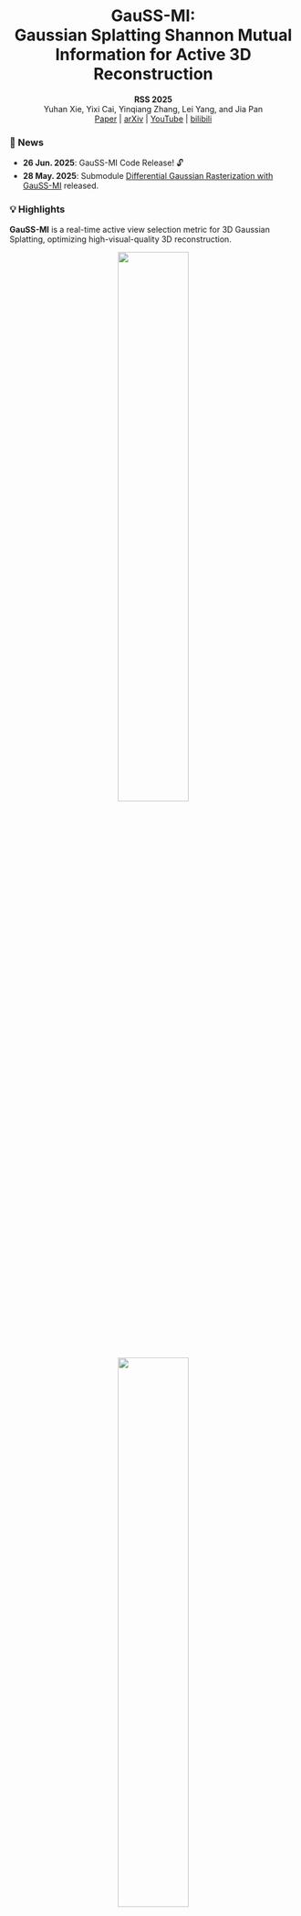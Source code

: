 <div align="center">
    <h1>GauSS-MI: <br> 
    Gaussian Splatting Shannon Mutual Information for Active 3D Reconstruction</h1>
    <strong>RSS 2025</strong>
    <br>
    Yuhan Xie, Yixi Cai, Yinqiang Zhang, Lei Yang, and Jia Pan
    <br>
    <a href="https://www.roboticsproceedings.org/rss21/p030.pdf">Paper</a> 
    | <a href="https://arxiv.org/abs/2504.21067">arXiv</a> 
    | <a href="https://youtu.be/Qi7QpDyayKs?si=bhfjW1hmP8o2Trik">YouTube</a> 
    | <a href="https://www.bilibili.com/video/BV1rVNUziEFy">bilibili</a> 
</div>

### 📢 News
- **26 Jun. 2025**: GauSS-MI Code Release! 🔓
- **28 May. 2025**: Submodule [Differential Gaussian Rasterization with GauSS-MI](https://github.com/JohannaXie/diff-gaussian-rasterization-gaussmi) released. 

### 💡 Highlights
**GauSS-MI** is a real-time active view selection metric for 3D Gaussian Splatting, optimizing high-visual-quality 3D reconstruction.
<!-- <div align="center">
<img src="misc/GauSS-MI-overview-white.png" width=99% />
</div> -->

<!-- **Demo:** -->
<!-- <br> -->
<div align="center">
    <img src="misc/sim-recon.gif" width=49.7% />
    <img src="misc/sim-result.gif" width = 49.7% >
</div>
<div align="center">
    <img src="misc/rw-recon.gif" width=49.7% />
    <img src="misc/rw-result.gif" width = 49.7% >
</div>

### 🔗 BibTeX
If you find our code/work useful, please consider citing our work. Thank you!
```
@article{xie2025gaussmi,
  title     = {GauSS-MI: Gaussian Splatting Shannon Mutual Information for Active 3D Reconstruction},
  author    = {Yuhan Xie, Yixi Cai, Yinqiang Zhang, Lei Yang, and Jia Pan},
  journal   = {arXiv preprint arXiv:2503.02881},
  year      = {2025}
}
```

#### Acknowledgements
This project builds heavily on [MonoGS](https://github.com/muskie82/MonoGS) and [3D Gaussian Splatting](https://github.com/graphdeco-inria/gaussian-splatting). We thank the authors for their excellent work! If you use our code, please consider citing the papers as well.

## ⚙️ Environment Setup
#### 0. Requirements
* Most hardware and software requirements same as [3D Gaussian Splatting](https://github.com/graphdeco-inria/gaussian-splatting) Optimizer.
* Conda (recommended for easy setup)
* CUDA Toolkit 11.8
* [ROS1 Noetic](https://wiki.ros.org/noetic/Installation) + Ubuntu 20.04

#### 1. Clone the Repository
```bash
mkdir -p ~/ws_gaussmi/src && cd ~/ws_gaussmi/src    # ROS Workspace
git clone https://github.com/JohannaXie/GauSS-MI.git --recursive    # https
# git clone git@github.com:JohannaXie/GauSS-MI.git --recursive        # ssh
```

#### 2. Conda Setup
```bash
cd GauSS-MI
conda env create -f environment.yml
conda activate GauSS-MI
```

#### 3. Declare the Python path under your conda environment on the first line of `scripts/gs_map.py`, which could be `#!/opt/conda/envs/GauSS-MI/bin/python` or `#!/home/{YourUserName}/anaconda3/envs/GauSS-MI/bin/python`.

#### 4. ROS Setup
```bash
cd ~/ws_gaussmi
catkin build -DPYTHON_EXECUTABLE=/opt/conda/envs/GauSS-MI/bin/python    # Your python path under conda
```

## 🐳 Quick Setup with Docker

#### 1. Pull the docker image and build the container
```bash
# Pull Image
docker pull johanna17/gauss-mi:v1
# Run the Docker container
docker run -it -d --gpus all -e DISPLAY \
    -v /tmp/.X11-unix:/tmp/.X11-unix \
    -e QT_X11_NO_MITSHM=1 \
    -e NVIDIA_DRIVER_CAPABILITIES=all \
    --shm-size=32G \
    --ipc=host \
    --network=host \
    --cap-add SYS_PTRACE \
    --cap-add SYS_ADMIN \
    --privileged \
    -v /dev:/dev \
    --name=GauSS-MI \
    -v $HOME/docker_envs/GauSS-MI:/home/do \
    -u do \
    -w /home/do \
    johanna17/gauss-mi:v1
# Go into the Container
docker exec -it GauSS-MI bash
# docker exec -itd GauSS-MI terminator  # Or use terminator
```

#### 2. [In Container] Activate ROS and Conda
```bash
source /opt/ros/noetic/setup.zsh
source /opt/conda/bin/activate 
/opt/conda/bin/conda init zsh
```

#### 3. [In Container] Clone the Repository and build
```bash
# Clone the repo
mkdir -p ~/ws_gaussmi/src && cd ~/ws_gaussmi/src    # ROS Workspace
git clone https://github.com/JohannaXie/GauSS-MI.git --recursive    # https
# Build the ros package
cd ~/ws_gaussmi
catkin config --extend /opt/ros/noetic
catkin build -DPYTHON_EXECUTABLE=/opt/conda/envs/GauSS-MI/bin/python
```

## 🚀 Quick Start
#### Use example rosbag
* Download the example robag [here](https://drive.google.com/drive/folders/1gnjs17tVXUiHU7rKAMtZDPmBt5acb1dn?usp=sharing).
* Launch GauSS-MI
    ```bash
    conda activate GauSS-MI
    cd ~/ws_gaussmi
    source devel/setup.zsh
    roslaunch gs_mapping gaussmi_rosbag_oildrum.launch
    ```
* Run rosbag in another terminal
    ```bash
    # source /opt/ros/noetic/setup.zsh
    rosbag play GauSS-MI_example1_oildrum.bag
    ```


## 🦾 Implement on Your Robot
#### ROS Publisher & Subscriber
* Publish your collected RGB image, depth image, and camera pose at initialization viewpoints and the next-best-view on rostopic, respectively:
    ```
    /camera/bgr
    /camera/depth
    /camera/pose
    ```
* Subscribe to the next-best-view pose on rostopic:
    ```
    /gaussmi/nbv_pose
    ```

#### Simulation or Real-World Robot Implementation
To implement our code on your robot with the motion planner and controller. You may need to customize the code in `scripts/active_recon/active_manage.py`. Specifically:
* Robot Initialization
* Collision Check
* Robot Motion Planner & Waiting for Robot's Navigation.

#### Customize Parameters
You may need to customize the parameters for your reconstruction environment in the configuration file `configs/eg_data_config/active.yaml`.

#### Launch GauSS-MI and Your Robot
* Launch GauSS-MI
    ```bash
    conda activate GauSS-MI
    cd ~/ws_gaussmi
    source devel/setup.zsh
    roslaunch gs_mapping gaussmi_active.launch
    ```
* Launch Your Robot

